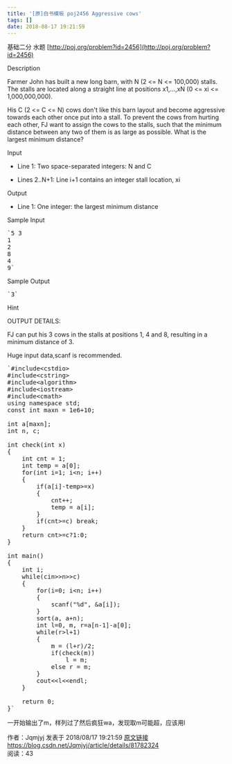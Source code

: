 ```yaml
---
title: '[原]白书模板 poj2456 Aggressive cows'
tags: []
date: 2018-08-17 19:21:59
---
```


基础二分 水题 [http://poj.org/problem?id=2456](http://poj.org/problem?id=2456)

Description

Farmer John has built a new long barn, with N (2 &lt;= N &lt;= 100,000) stalls. The stalls are located along a straight line at positions x1,...,xN (0 &lt;= xi &lt;= 1,000,000,000). 

His C (2 &lt;= C &lt;= N) cows don't like this barn layout and become aggressive towards each other once put into a stall. To prevent the cows from hurting each other, FJ want to assign the cows to the stalls, such that the minimum distance between any two of them is as large as possible. What is the largest minimum distance?

Input

* Line 1: Two space-separated integers: N and C 

* Lines 2..N+1: Line i+1 contains an integer stall location, xi

Output

* Line 1: One integer: the largest minimum distance

Sample Input

<pre>
`5 3
1
2
8
4
9`</pre>

Sample Output

<pre>
`3`</pre>

Hint

OUTPUT DETAILS: 

FJ can put his 3 cows in the stalls at positions 1, 4 and 8, resulting in a minimum distance of 3. 

Huge input data,scanf is recommended.

<pre class="has">
`#include&lt;cstdio&gt;
#include&lt;cstring&gt;
#include&lt;algorithm&gt;
#include&lt;iostream&gt;
#include&lt;cmath&gt;
using namespace std;
const int maxn = 1e6+10;

int a[maxn];
int n, c;

int check(int x)
{
	int cnt = 1;
	int temp = a[0];
	for(int i=1; i&lt;n; i++)
	{
		if(a[i]-temp&gt;=x)
		{
			cnt++;
			temp = a[i];
		}
		if(cnt&gt;=c) break;
	}
	return cnt&gt;=c?1:0;
}

int main()
{
	int i;
	while(cin&gt;&gt;n&gt;&gt;c)
	{
		for(i=0; i&lt;n; i++)
		{
			scanf("%d", &amp;a[i]);
		}
		sort(a, a+n);
		int l=0, m, r=a[n-1]-a[0];
		while(r&gt;l+1)
		{
			m = (l+r)/2;
			if(check(m))
				l = m;
			else r = m;
		}
		cout&lt;&lt;l&lt;&lt;endl;
	}

	return 0;
}`</pre>

一开始输出了m，样列过了然后疯狂wa，发现取m可能超，应该用l
                    <div>
                        作者：Jqmjyj 发表于 2018/08/17 19:21:59 [原文链接](https://blog.csdn.net/Jqmjyj/article/details/81782324) https://blog.csdn.net/Jqmjyj/article/details/81782324                    </div>
                    <div>
                        阅读：43                     </div>